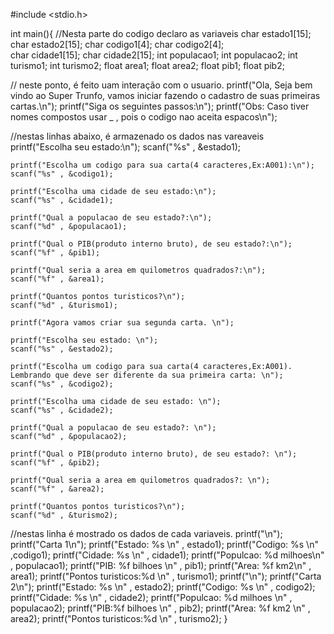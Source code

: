 #include <stdio.h>

int main(){
//Nesta parte do codigo declaro as variaveis
    char estado1[15]; 
    char estado2[15]; 
    char codigo1[4]; 
    char codigo2[4];  
    char cidade1[15]; 
    char cidade2[15];
    int  populacao1; 
    int populacao2; 
    int turismo1; 
    int turismo2; 
    float area1; 
    float area2; 
    float pib1; 
    float pib2;

// neste ponto, é feito uam interação com o usuario.
    printf("Ola, Seja bem vindo ao Super Trunfo, vamos iniciar fazendo o cadastro de suas primeiras cartas.\n");
    printf("Siga os seguintes passos:\n");
    printf("Obs: Caso tiver nomes compostos usar _ , pois o codigo nao aceita espacos\n");

//nestas linhas abaixo, é armazenado os dados nas vareaveis  
    printf("Escolha seu estado:\n");
    scanf("%s" , &estado1);

    printf("Escolha um codigo para sua carta(4 caracteres,Ex:A001):\n");
    scanf("%s" , &codigo1);

    printf("Escolha uma cidade de seu estado:\n");
    scanf("%s" , &cidade1);

    printf("Qual a populacao de seu estado?:\n");
    scanf("%d" , &populacao1);

    printf("Qual o PIB(produto interno bruto), de seu estado?:\n");
    scanf("%f" , &pib1);

    printf("Qual seria a area em quilometros quadrados?:\n");
    scanf("%f" , &area1);

    printf("Quantos pontos turisticos?\n");
    scanf("%d" , &turismo1);

    printf("Agora vamos criar sua segunda carta. \n");
    
    printf("Escolha seu estado: \n");
    scanf("%s" , &estado2);

    printf("Escolha um codigo para sua carta(4 caracteres,Ex:A001). Lembrando que deve ser diferente da sua primeira carta: \n");
    scanf("%s" , &codigo2);

    printf("Escolha uma cidade de seu estado: \n");
    scanf("%s" , &cidade2);

    printf("Qual a populacao de seu estado?: \n");
    scanf("%d" , &populacao2);

    printf("Qual o PIB(produto interno bruto), de seu estado?: \n");
    scanf("%f" , &pib2);

    printf("Qual seria a area em quilometros quadrados?: \n");
    scanf("%f" , &area2);
    
    printf("Quantos pontos turisticos?\n");
    scanf("%d" , &turismo2);

//nestas linha é mostrado os dados de cada variaveis.
    printf("\n");
    printf("Carta 1\n");
    printf("Estado:  %s \n" , estado1);
    printf("Codigo: %s \n" ,codigo1);
    printf("Cidade: %s \n" , cidade1);
    printf("Populcao: %d milhoes\n" , populacao1);
    printf("PIB: %f bilhoes \n" , pib1);
    printf("Area: %f km2\n" , area1);
    printf("Pontos turisticos:%d \n" , turismo1);
    printf("\n");
    printf("Carta 2\n");
    printf("Estado:  %s \n" , estado2);
    printf("Codigo: %s \n" , codigo2);
    printf("Cidade: %s \n" , cidade2);
    printf("Populcao: %d milhoes \n" , populacao2);
    printf("PIB:%f bilhoes \n" , pib2);
    printf("Area: %f km2 \n" , area2);
    printf("Pontos turisticos:%d \n" , turismo2);
}
